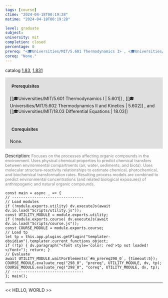 ```yaml
---
tags: [course]
ctime: "2024-04-18T00:19:28"
mstime: "2024-04-18T00:19:28"

level: graduate
subject: 
university: mit
completion: closed
percentage: 0
prereq: "<🎓Universities/MIT/5.601 Thermodynamics I> , <🎓Universities/MIT/5.602 Thermodynamics II and Kinetics> , and <🎓Universities/MIT/18.03 Differential Equations>"
coreq: "None."
---
```


catalog [1.83](http://student.mit.edu/catalog/m1c.html#1.83), [1.831](http://student.mit.edu/catalog/m1c.html#1.831)

<span style="display: block; padding: 15px; background-color: rgb(100, 100, 100, 0.2);"><font id="m_prereq298_0" style="display: block; font-family: Arial, sans-serif; font-weight: bold; padding: 5px">Prerequisites</font><br><span id="prereq298_0">[[🎓Universities/MIT/5.601 Thermodynamics I | 5.601]] , [[🎓Universities/MIT/5.602 Thermodynamics II and Kinetics | 5.602]] , and [[🎓Universities/MIT/18.03 Differential Equations | 18.03]]</span></span>
<span style="display: block; padding: 15px; background-color: rgb(100, 100, 100, 0.2);"><font id="m_coreq298_0" style="display: block; font-family: Arial, sans-serif; font-weight: bold; padding: 5px">Corequisites</font><br><span id="coreq298_0">None.</span></span>

<font style="">Description:</font>
<font style="color: grey; font-size: 0.8rem;">Focuses on the processes affecting organic compounds in the environment. Uses physical chemical properties to predict chemical transfers between environmental compartments (air, water, sediments, and biota). Uses molecular structure-reactivity relationships to estimate chemical, photochemical, and biochemical transformation rates. Resulting process models are combined to predict environmental concentrations (and related biological exposures) of anthropogenic and natural organic compounds.</font>

```dataviewjs
const main = async _ => {
// --------------------------------
// Load modules
if (!module.exports.utility) dv.executeJs(await dv.io.load("Scripts/utility.js"));
const UTILITY_MODULE = module.exports.utility;
if (!module.exports.course) dv.executeJs(await dv.io.load("Scripts/course.js"));
const COURSE_MODULE = module.exports.course;
// Load tp
let tp = this.app.plugins.getPlugin("templater-obsidian").templater.current_functions_object;
if (!tp) { dv.paragraph("<font style='color: red'>tp not loaded!</font>"); return; }
// Evaluate
await UTILITY_MODULE.waitForElements(`#m_prereq298_0`, {timeout:5});
COURSE_MODULE.evaluate_req("298_0", "prereq", UTILITY_MODULE, dv, tp);
COURSE_MODULE.evaluate_req("298_0", "coreq", UTILITY_MODULE, dv, tp);
// --------------------------------
}; main();
```

---

<< HELLO, WORLD >>
